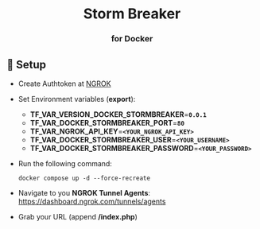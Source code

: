 <h1 align="center">Storm Breaker</h1>
<h3 align="center">for Docker</h3>

## 💾 Setup

- Create Authtoken at [NGROK](https://dashboard.ngrok.com/tunnels/authtokens)

- Set Environment variables (**export**):

   - **TF_VAR_VERSION_DOCKER_STORMBREAKER**=**```0.0.1```**
   - **TF_VAR_DOCKER_STORMBREAKER_PORT**=**```80```**
   - **TF_VAR_NGROK_API_KEY**=**```<YOUR_NGROK_API_KEY>```**
   - **TF_VAR_DOCKER_STORMBREAKER_USER**=**```<YOUR_USERNAME>```**
   - **TF_VAR_DOCKER_STORMBREAKER_PASSWORD**=**```<YOUR_PASSWORD>```**

- Run the following command:
   ```
   docker compose up -d --force-recreate
   ```

- Navigate to you **NGROK Tunnel Agents**: https://dashboard.ngrok.com/tunnels/agents

- Grab your URL (append **/index.php**)

